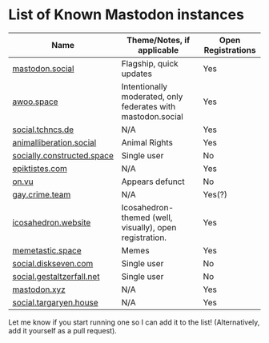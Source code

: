 List of Known Mastodon instances
==========================

| Name | Theme/Notes, if applicable | Open Registrations |
| -------------|-------------|---|
| [mastodon.social](https://mastodon.social) |Flagship, quick updates|Yes|
| [awoo.space](https://awoo.space) |Intentionally moderated, only federates with mastodon.social|Yes|
| [social.tchncs.de](https://social.tchncs.de)|N/A|Yes|
| [animalliberation.social](https://animalliberation.social) |Animal Rights|Yes|
| [socially.constructed.space](https://socially.constructed.space) |Single user|No|
| [epiktistes.com](https://epiktistes.com) |N/A|Yes|
| [on.vu](https://on.vu) | Appears defunct|No|
| [gay.crime.team](https://gay.crime.team) |N/A|Yes(?)|
| [icosahedron.website](https://icosahedron.website/) |Icosahedron-themed (well, visually), open registration.|Yes|
| [memetastic.space](https://memetastic.space) |Memes|Yes|
| [social.diskseven.com](https://social.diskseven.com) |Single user|No|
| [social.gestaltzerfall.net](https://social.gestaltzerfall.net) |Single user|No|
| [mastodon.xyz](https://mastodon.xyz) |N/A|Yes|
| [social.targaryen.house](https://social.targaryen.house) |N/A|Yes|

Let me know if you start running one so I can add it to the list! (Alternatively, add it yourself as a pull request).
